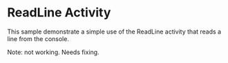 # ReadLine Activity

This sample demonstrate a simple use of the ReadLine activity that reads a line from the console.

Note: not working. Needs fixing.